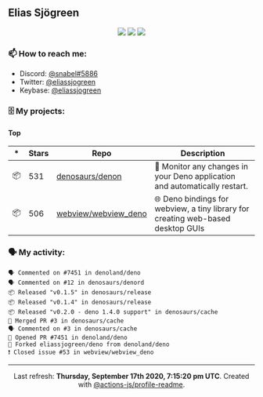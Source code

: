 ## Elias Sjögreen

<p align="center">
  <img src="https://img.shields.io/badge/🎂-dec. 2003-success" />
  <img src="https://img.shields.io/badge/🌎-Stockholm-informational" />
  <img src="https://img.shields.io/badge/👦-He/Him-informational" />
</p>

### 📫 How to reach me:

- Discord: [@snabel#5886](https://discord.com/users/267978757799673866)
- Twitter: [@eliassjogreen](https://twitter.com/eliassjogreen)
- Keybase: [@eliassjogreen](https://keybase.io/eliassjogreen)

### 🗄 My projects:

#### Top
|*|Stars|Repo|Description|
|---|---|---|---|
| 📦 | 531 | [denosaurs/denon](https://github.com/denosaurs/denon) | 👀 Monitor any changes in your Deno application and automatically restart. |
| 📦 | 506 | [webview/webview_deno](https://github.com/webview/webview_deno) | 🌐 Deno bindings for webview, a tiny library for creating web-based desktop GUIs |

### 🗣 My activity:

```
🗣 Commented on #7451 in denoland/deno
🗣 Commented on #12 in denosaurs/denord
📦 Released "v0.1.5" in denosaurs/release
📦 Released "v0.1.4" in denosaurs/release
📦 Released "v0.2.0 - deno 1.4.0 support" in denosaurs/cache
🎉 Merged PR #3 in denosaurs/cache
🗣 Commented on #3 in denosaurs/cache
💪 Opened PR #7451 in denoland/deno
🍴 Forked eliassjogreen/deno from denoland/deno
❗️ Closed issue #53 in webview/webview_deno
```

------------
<p align="center">Last refresh: <b>Thursday, September 17th 2020, 7:15:20 pm UTC</b>. Created with <a href=https://github.com/marketplace/actions/profile-readme>@actions-js/profile-readme</a>.</p>
